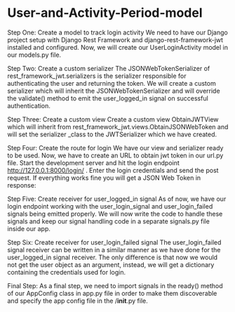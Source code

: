 # User-and-Activity-Period-model

Step One: Create a model to track login activity
We need to have our Django project setup with Django Rest Framework and django-rest-framework-jwt installed and configured. Now, we will create our UserLoginActivity model in our models.py file.


Step Two: Create a custom serializer
The JSONWebTokenSerializer of rest_framework_jwt.serializers is the serializer responsible for authenticating the user and returning the token. We will create a custom serializer which will inherit the JSONWebTokenSerializer and will override the validate() method to emit the user_logged_in signal on successful authentication. 


Step Three: Create a custom view
Create a custom view ObtainJWTView which will inherit from rest_framework_jwt.views.ObtainJSONWebToken and will set the serializer _class to the JWTSerializer which we have created.


Step Four: Create the route for login
We have our view and serializer ready to be used. Now, we have to create an URL to obtain jwt token in our url.py file.
Start the development server and hit the login endpoint http://127.0.0.1:8000/login/ . Enter the login credentials and send the post request. If everything works fine you will get a JSON Web Token in response:


Step Five: Create receiver for user_logged_in signal
As of now, we have our login endpoint working with the user_login_signal and user_login_failed signals being emitted properly. We will now write the code to handle these signals and keep our signal handling code in a separate signals.py file inside our app.


Step Six: Create receiver for user_login_failed signal
The user_login_failed signal receiver can be written in a similar manner as we have done for the user_logged_in signal receiver. The only difference is that now we would not get the user object as an argument, instead, we will get a dictionary containing the credentials used for login.


Final Step:
As a final step, we need to import signals in the ready() method of our AppConfig class in app.py file in order to make them discoverable and specify the app config file in the <app>/__init__.py file.
